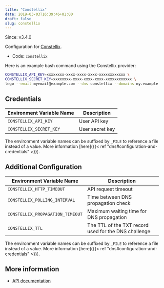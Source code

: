 ```yaml
---
title: "Constellix"
date: 2019-03-03T16:39:46+01:00
draft: false
slug: constellix
---
```


<!-- THIS DOCUMENTATION IS AUTO-GENERATED. PLEASE DO NOT EDIT. -->
<!-- providers/dns/constellix/constellix.toml -->
<!-- THIS DOCUMENTATION IS AUTO-GENERATED. PLEASE DO NOT EDIT. -->

Since: v3.4.0

Configuration for [Constellix](https://constellix.com).


<!--more-->

- Code: `constellix`

Here is an example bash command using the Constellix provider:

```bash
CONSTELLIX_API_KEY=xxxxxxxx-xxxx-xxxx-xxxx-xxxxxxxxxxxx \
CONSTELLIX_SECRET_KEY=xxxxxxxx-xxxx-xxxx-xxxx-xxxxxxxxxxxx \
lego --email myemail@example.com --dns constellix --domains my.example.org run
```




## Credentials

| Environment Variable Name | Description |
|-----------------------|-------------|
| `CONSTELLIX_API_KEY` | User API key |
| `CONSTELLIX_SECRET_KEY` | User secret key |

The environment variable names can be suffixed by `_FILE` to reference a file instead of a value.
More information [here]({{< ref "dns#configuration-and-credentials" >}}).


## Additional Configuration

| Environment Variable Name | Description |
|--------------------------------|-------------|
| `CONSTELLIX_HTTP_TIMEOUT` | API request timeout |
| `CONSTELLIX_POLLING_INTERVAL` | Time between DNS propagation check |
| `CONSTELLIX_PROPAGATION_TIMEOUT` | Maximum waiting time for DNS propagation |
| `CONSTELLIX_TTL` | The TTL of the TXT record used for the DNS challenge |

The environment variable names can be suffixed by `_FILE` to reference a file instead of a value.
More information [here]({{< ref "dns#configuration-and-credentials" >}}).




## More information

- [API documentation](https://api-docs.constellix.com)

<!-- THIS DOCUMENTATION IS AUTO-GENERATED. PLEASE DO NOT EDIT. -->
<!-- providers/dns/constellix/constellix.toml -->
<!-- THIS DOCUMENTATION IS AUTO-GENERATED. PLEASE DO NOT EDIT. -->
